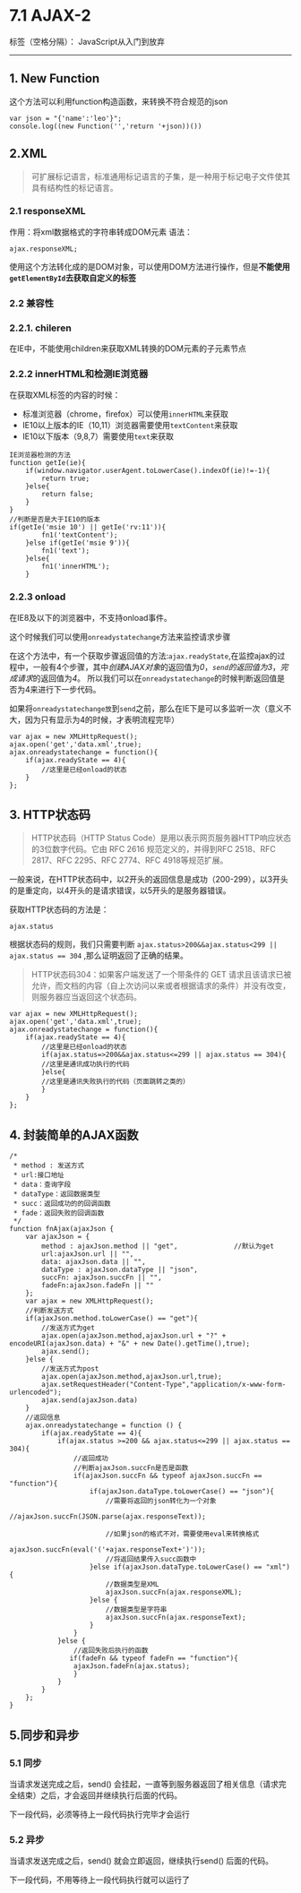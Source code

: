 # 7.1 AJAX-2

标签（空格分隔）： JavaScript从入门到放弃

---

## 1. New Function
这个方法可以利用function构造函数，来转换不符合规范的json
```
var json = "{'name':'leo'}";
console.log((new Function('','return '+json))())
```
## 2.XML
>可扩展标记语言，标准通用标记语言的子集，是一种用于标记电子文件使其具有结构性的标记语言。

### 2.1 responseXML
作用：将xml数据格式的字符串转成DOM元素
语法：
```
ajax.responseXML;
```
使用这个方法转化成的是DOM对象，可以使用DOM方法进行操作，但是**不能使用`getElementById`去获取自定义的标签**
### 2.2 兼容性
### 2.2.1. chileren
在IE中，不能使用children来获取XML转换的DOM元素的子元素节点
### 2.2.2 innerHTML和检测IE浏览器
在获取XML标签的内容的时候：

 - 标准浏览器（chrome，firefox）可以使用`innerHTML`来获取
 - IE10以上版本的IE（10,11）浏览器需要使用`textContent`来获取
 - IE10以下版本（9,8,7）需要使用`text`来获取
```
IE浏览器检测的方法
function getIe(ie){
	if(window.navigator.userAgent.toLowerCase().indexOf(ie)!=-1){
		return true;
	}else{
		return false;
	}
}
//判断是否是大于IE10的版本
if(getIe('msie 10') || getIe('rv:11')){
    	fn1('textContent');
    }else if(getIe('msie 9')){
    	fn1('text');
    }else{
    	fn1('innerHTML');
    }
```
### 2.2.3 onload
在IE8及以下的浏览器中，不支持onload事件。

这个时候我们可以使用`onreadystatechange`方法来监控请求步骤

在这个方法中，有一个获取步骤返回值的方法:`ajax.readyState`,在监控ajax的过程中，一般有4个步骤，其中*创建AJAX对象*的返回值为*0*，*`send`*的返回值为*3*，*完成请求*的返回值为*4*。
所以我们可以在`onreadystatechange`的时候判断返回值是否为4来进行下一步代码。

如果将`onreadystatechange放`到`send`之前，那么在IE下是可以多监听一次（意义不大，因为只有显示为4的时候，才表明流程完毕）

```
var ajax = new XMLHttpRequest();
ajax.open('get','data.xml',true);
ajax.onreadystatechange = function(){
    if(ajax.readyState == 4){
        //这里是已经onload的状态
    }
};
```
## 3. HTTP状态码
>HTTP状态码（HTTP Status Code）是用以表示网页服务器HTTP响应状态的3位数字代码。它由 RFC 2616 规范定义的，并得到RFC 2518、RFC 2817、RFC 2295、RFC 2774、RFC 4918等规范扩展。

一般来说，在HTTP状态码中，以2开头的返回信息是成功（200-299），以3开头的是重定向，以4开头的是请求错误，以5开头的是服务器错误。

获取HTTP状态码的方法是：
```
ajax.status
```
根据状态码的规则，我们只需要判断 `ajax.status>200&&ajax.status<299 || ajax.status == 304` ,那么证明返回了正确的结果。
>HTTP状态码304：如果客户端发送了一个带条件的 GET 请求且该请求已被允许，而文档的内容（自上次访问以来或者根据请求的条件）并没有改变，则服务器应当返回这个状态码。
```
var ajax = new XMLHttpRequest();
ajax.open('get','data.xml',true);
ajax.onreadystatechange = function(){
    if(ajax.readyState == 4){
        //这里是已经onload的状态
        if(ajax.status=>200&&ajax.status<=299 || ajax.status == 304){
        //这里是通讯成功执行的代码
        }else{
        //这里是通讯失败执行的代码（页面跳转之类的）
        }
    }
};
```
## 4. 封装简单的AJAX函数
```
/*
 * method : 发送方式
 * url:接口地址
 * data：查询字段
 * dataType：返回数据类型
 * succ：返回成功的的回调函数
 * fade：返回失败的回调函数
 */
function fnAjax(ajaxJson {
    var ajaxJson = {
        method : ajaxJson.method || "get",              //默认为get
        url:ajaxJson.url || "",
        data: ajaxJson.data || "",
        dataType : ajaxJson.dataType || "json",
        succFn: ajaxJson.succFn || "",
        fadeFn:ajaxJson.fadeFn || ""
    };
    var ajax = new XMLHttpRequest();
    //判断发送方式
    if(ajaxJson.method.toLowerCase() == "get"){
        //发送方式为get
        ajax.open(ajaxJson.method,ajaxJson.url + "?" + encodeURI(ajaxJson.data) + "&" + new Date().getTime(),true);
        ajax.send();
    }else {
        //发送方式为post
        ajax.open(ajaxJson.method,ajaxJson.url,true);
        ajax.setRequestHeader("Content-Type","application/x-www-form-urlencoded");
        ajax.send(ajaxJson.data)
    }
    //返回信息
    ajax.onreadystatechange = function () {
        if(ajax.readyState == 4){
            if(ajax.status >=200 && ajax.status<=299 || ajax.status == 304){
                //返回成功
                //判断ajaxJson.succFn是否是函数
                if(ajaxJson.succFn && typeof ajaxJson.succFn == "function"){
                    if(ajaxJson.dataType.toLowerCase() == "json"){
                        //需要将返回的json转化为一个对象
                        //ajaxJson.succFn(JSON.parse(ajax.responseText));
                        
                        //如果json的格式不对，需要使用eval来转换格式
                        ajaxJson.succFn(eval('('+ajax.responseText+')'));
                        //将返回结果传入succ函数中
                    }else if(ajaxJson.dataType.toLowerCase() == "xml"){
                        //数据类型是XML
                        ajaxJson.succFn(ajax.responseXML);
                    }else {
                        //数据类型是字符串
                        ajaxJson.succFn(ajax.responseText);
                    }
                }
            }else {
                //返回失败后执行的函数
               if(fadeFn && typeof fadeFn == "function"){
                ajaxJson.fadeFn(ajax.status);
                }
            }
        }
    };
}
```

## 5.同步和异步
### 5.1 同步
当请求发送完成之后，send() 会挂起，一直等到服务器返回了相关信息（请求完全结束）之后，才会返回并继续执行后面的代码。

下一段代码，必须等待上一段代码执行完毕才会运行
### 5.2 异步
当请求发送完成之后，send() 就会立即返回，继续执行send() 后面的代码。

下一段代码，不用等待上一段代码执行就可以运行了



